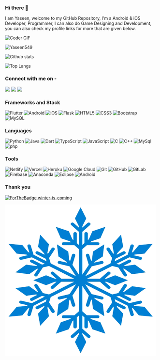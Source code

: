 ### Hi there 👋

<!--

**Yaseen549/Yaseen549** is a ✨ _special_ ✨ repository because its `README.md` (this file) appears on your GitHub profile.

Here are some ideas to get you started:

- 🔭 I’m currently working on Python...
- 🌱 I’m currently learning Flutter...
- 👯 I’m looking to collaborate on ...
- 🤔 I’m looking for help with ...
- 💬 Ask me about ...
- 📫 How to reach me: ...
- 😄 Pronouns: ...
- ⚡ Fun fact: ...
-->

I am Yaseen, welcome to my GitHub Repository, I'm a Android & iOS Developer, Programmer, I can also do Game Designing and Development, you can also check my profile links for more that are given below.


<img src="https://media.giphy.com/media/p4NLw3I4U0idi/giphy.gif" alt="Coder GIF" width="300" height="250">

<p align="left"> <img src="https://komarev.com/ghpvc/?username=Yasen549" alt="Yaseen549" /> </p>

![Github stats](https://github-readme-stats.vercel.app/api?username=Yaseen549)


![Top Langs](https://github-readme-stats.vercel.app/api/top-langs/?username=Yaseen549&hide=TeX&layout=compact&count_private=true)


### Connect with me on - 
[<img src="https://img.shields.io/badge/linkedin-%230077B5.svg?&style=for-the-badge&logo=linkedin&logoColor=white" />](https://www.linkedin.com/in/yaseen59/) 
[<img src ="https://img.shields.io/badge/Gmail-%23E4405F.svg?&style=for-the-badge&logo=gmail&logoColor=white">](mailto:fantasticyaseenshariff@gmail.com)
[<img src ="https://img.shields.io/badge/My_Website-%23E4405F.svg?&style=for-the-badge&logo=web&logoColor=white">](https://yaseen.netlify.com)


### Frameworks and Stack
![Flutter](https://img.shields.io/badge/-Flutter-blue?style=for-the-badge&logo=flutter)
![Android](https://img.shields.io/badge/-Android-green?style=for-the-badge&logo=android)
![iOS](https://img.shields.io/badge/-iOS-C0C0C0?style=for-the-badge&logo=apple)
![Flask](https://img.shields.io/badge/-Flask-blue?style=for-the-badge&logo=Flask)
![HTML5](https://img.shields.io/badge/-HTML5-E34F26?style=for-the-badge&logo=html5&logoColor=white)
![CSS3](https://img.shields.io/badge/-CSS3-1572B6?style=for-the-badge&logo=css3)
![Bootstrap](https://img.shields.io/badge/-Bootstrap-563D7C?style=for-the-badge&logo=bootstrap)
![MySQL](https://img.shields.io/badge/-MySQL-pink?style=for-the-badge&logo=mysql)


### Languages
![Python](https://img.shields.io/badge/-Python-yellow?style=for-the-badge&logo=Python)
![Java](https://img.shields.io/badge/-java-E34A86?style=for-the-badge&logo=java)
![Dart](https://img.shields.io/badge/-Dart-blue?style=for-the-badge&logo=Dart)
![TypeScript](https://img.shields.io/badge/-TypeScript-blue?style=for-the-badge&logo=TypeScript)
![JavaScript](https://img.shields.io/badge/-JavaScript-blue?style=for-the-badge&logo=JavaScript)
![C](https://img.shields.io/badge/-C-00599C?style=for-the-badge&logo=c)
![C++](https://img.shields.io/badge/-C++-00599C?style=for-the-badge&logo=c)
![MySql](https://img.shields.io/badge/-MySql-FDEDD9?style=for-the-badge&logo=MySql)
![php](https://img.shields.io/badge/-php-FDEDD9?style=for-the-badge&logo=php)

### Tools
![Netlify](https://img.shields.io/badge/-Netlify-black?style=for-the-badge&logo=Netlify)
![Vercel](https://img.shields.io/badge/-Vercel-blue?style=for-the-badge&logo=Vercel)
![Heroku](https://img.shields.io/badge/-Heroku-430098?style=for-the-badge&logo=heroku)
![Google Cloud](https://img.shields.io/badge/Google%20Cloud-black?style=for-the-badge&logo=google-cloud)
![Git](https://img.shields.io/badge/-Git-black?style=for-the-badge&logo=git)
![GitHub](https://img.shields.io/badge/-GitHub-181717?style=for-the-badge&logo=github)
![GitLab](https://img.shields.io/badge/-GitLab-FCA121?style=for-the-badge&logo=gitlab)
![Firebase](https://img.shields.io/badge/-Firebase-181717?style=for-the-badge&logo=firebase)
![Anaconda](https://img.shields.io/badge/-Anaconda-181717?style=for-the-badge&logo=anaconda)
![Eclipse](https://img.shields.io/badge/-Eclipse-430098?style=for-the-badge&logo=Eclipse)
![Android](https://img.shields.io/badge/-AndroidStudio-green?style=for-the-badge&logo=Android)

### Thank you

[![ForTheBadge winter-is-coming](http://ForTheBadge.com/images/badges/winter-is-coming.svg)](http://ForTheBadge.com)

![](https://raw.githubusercontent.com/acervenky/animated-github-badges/master/assets/acbadge.gif)



